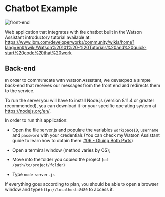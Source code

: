 # Chatbot Example

![front-end](https://user-images.githubusercontent.com/7755088/41134647-d6f78b62-6aa3-11e8-86a9-793528a2e037.png)

Web application that integrates with the chatbot built in the Watson Assistant introductory tutorial available at: https://www.ibm.com/developerworks/community/wikis/home?lang=en#!/wiki/Watson%20101%20-%20Tutorials%20and%20quick-start%20code%20that%20work

## Back-end

In order to communicate with Watson Assistant, we developed a simple back-end that receives our messages from the front end and redirects them to the service.

To run the server you will have to install Node.js (version 8.11.4 or greater recommended), you can download it for your specific operating system at https://nodejs.org/en/.

In order to run this application: 

- Open the file server.js and populate the variables `workspaceID`, `username` and `password` with your credentials (You can check my Watson Assistant guide to learn how to obtain them: [#06 - Gluing Both Parts](https://www.ibm.com/developerworks/community/wikis/home?lang=en#!/wiki/Watson%20101%20-%20Tutorials%20and%20quick-start%20code%20that%20work/page/%2306%20-%20Gluing%20Both%20Parts))

- Open a terminal window (method varies by OS);

- Move into the folder you copied the project (`cd /path/to/project/folder`)

- Type `node server.js`

If everything goes according to plan, you should be able to open a browser window and type `http://localhost:8080` to access it.